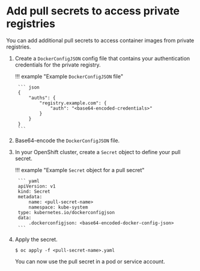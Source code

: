 
# Add pull secrets to access private registries

You can add additional pull secrets to access container images from private registries.

1. Create a `DockerConfigJSON` config file that contains your authentication credentials for the private registry.

    !!! example "Example `DockerConfigJSON` file"

        ``` json
        {
            "auths": {
                "registry.example.com": {
                    "auth": "<base64-encoded-credentials>"
                }
            }
        }
        ```

1. Base64-encode the `DockerConfigJSON` file.

1. In your OpenShift cluster, create a `Secret` object to define your pull secret.

    !!! example "Example `Secret` object for a pull secret"

        ``` yaml
        apiVersion: v1
        kind: Secret
        metadata:
            name: <pull-secret-name>
            namespace: kube-system
        type: kubernetes.io/dockerconfigjson
        data:
            .dockerconfigjson: <base64-encoded-docker-config-json>
        ```

1. Apply the secret.

    ``` console linenums="0"
    $ oc apply -f <pull-secret-name>.yaml
    ```

    You can now use the pull secret in a pod or service account.
